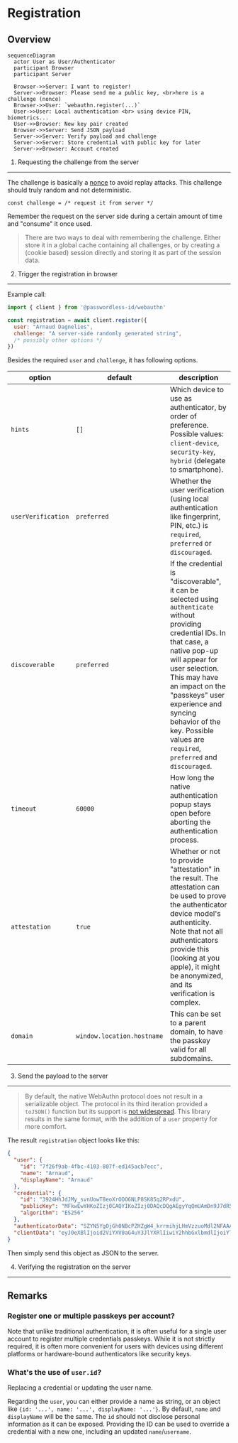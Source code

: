Registration
============

Overview
--------

```mermaid
sequenceDiagram
  actor User as User/Authenticator
  participant Browser
  participant Server
  
  Browser->>Server: I want to register!
  Server->>Browser: Please send me a public key, <br>here is a challenge (nonce)
  Browser->>User: `webauthn.register(...)`
  User->>User: Local authentication <br> using device PIN, biometrics...
  User->>Browser: New key pair created
  Browser->>Server: Send JSON payload
  Server->>Server: Verify payload and challenge
  Server->>Server: Store credential with public key for later
  Server->>Browser: Account created
```


1. Requesting the challenge from the server
-------------------------------------------

The challenge is basically a [nonce](https://en.wikipedia.org/wiki/nonce) to avoid replay attacks.
This challenge should truly random and not deterministic.

```
const challenge = /* request it from server */
```

Remember the request on the server side during a certain amount of time and "consume" it once used.

> There are two ways to deal with remembering the challenge. Either store it in a global cache containing all challenges, or by creating a (cookie based) session directly and storing it as part of the session data.


2. Trigger the registration in browser
--------------------------------------

Example call:

```js
import { client } from '@passwordless-id/webauthn' 

const registration = await client.register({
  user: "Arnaud Dagnelies",
  challenge: "A server-side randomly generated string",
  /* possibly other options */
})
```

Besides the required `user` and `challenge`, it has following options.

| option | default | description |
|--------|---------|-------------|
| `hints` | `[]` | Which device to use as authenticator, by order of preference. Possible values: `client-device`, `security-key`, `hybrid` (delegate to smartphone).
| `userVerification` | `preferred` | Whether the user verification (using local authentication like fingerprint, PIN, etc.) is `required`, `preferred` or `discouraged`.
| `discoverable` | `preferred` | If the credential is "discoverable", it can be selected using `authenticate` without providing credential IDs. In that case, a native pop-up will appear for user selection. This may have an impact on the "passkeys" user experience and syncing behavior of the key. Possible values are `required`, `preferred` and `discouraged`.
| `timeout` | `60000` |  How long the native authentication popup stays open before aborting the authentication process.
| `attestation` | `true` | Whether or not to provide "attestation" in the result. The attestation can be used to prove the authenticator device model's authenticity. Note that not all authenticators provide this (looking at you apple), it might be anonymized, and its verification is complex.
| `domain` | `window.location.hostname` | This can be set to a parent domain, to have the passkey valid for all subdomains.




3. Send the payload to the server
---------------------------------

> By default, the native WebAuthn protocol does not result in a serializable object. The protocol in its third iteration provided a `toJSON()` function but its support is [not widespread](https://developer.mozilla.org/en-US/docs/Web/API/PublicKeyCredential/toJSON#browser_compatibility). This library results in the same format, with the addition of a `user` property for more comfort.


The result `registration` object looks like this:

```json
{
  "user": {
    "id": "7f26f9ab-4fbc-4103-807f-ed145acb7ecc",
    "name": "Arnaud",
    "displayName": "Arnaud"
  },
  "credential": {
    "id": "3924HhJdJMy_svnUowT8eoXrOOO6NLP8SK85q2RPxdU",
    "publicKey": "MFkwEwYHKoZIzj0CAQYIKoZIzj0DAQcDQgAEgyYqQmUAmDn9J7dR5xl-HlyAA0R2XV5sgQRnSGXbLt_xCrEdD1IVvvkyTmRD16y9p3C2O4PTZ0OF_ZYD2JgTVA==",
    "algorithm": "ES256"
  },
  "authenticatorData": "SZYN5YgOjGh0NBcPZHZgW4_krrmihjLHmVzzuoMdl2NFAAAAAAiYcFjK3EuBtuEw3lDcvpYAIN_duB4SXSTMv7L51KME_HqF6zjjujSz_EivOatkT8XVpQECAyYgASFYIIMmKkJlAJg5_Se3UecZfh5cgANEdl1ebIEEZ0hl2y7fIlgg8QqxHQ9SFb75Mk5kQ9esvadwtjuD02dDhf2WA9iYE1Q=",
  "clientData": "eyJ0eXBlIjoid2ViYXV0aG4uY3JlYXRlIiwiY2hhbGxlbmdlIjoiYTdjNjFlZjktZGMyMy00ODA2LWI0ODYtMjQyODkzOGE1NDdlIiwib3JpZ2luIjoiaHR0cDovL2xvY2FsaG9zdDo4MDgwIiwiY3Jvc3NPcmlnaW4iOmZhbHNlfQ=="
}
```

Then simply send this object as JSON to the server.



4. Verifying the registration on the server
-------------------------------------------






Remarks
-------

### Register one or multiple passkeys per account?
Note that unlike traditional authentication, it is often useful for a single user account to register multiple credentials passkeys.
While it is not strictly required, it is often more convenient for users with devices using different platforms or hardware-bound authenticators like security keys.

### What's the use of `user.id`?

Replacing a credential or updating the user name.

Regarding the `user`, you can either provide a name as string, or an object like `{id: '...', name: '...', displayName: '...'}`. By default, `name` and `displayName` will be the same. The `id` should not disclose personal information as it can be exposed. Providing the ID can be used to override a credential with a new one, including an updated `name`/`username`.
